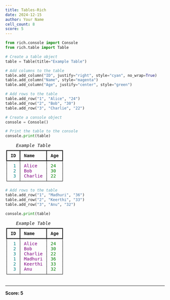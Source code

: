 ```yaml
---
title: Tables-Rich
date: 2024-12-15
author: Your Name
cell_count: 8
score: 5
---
```


```python
from rich.console import Console
from rich.table import Table
```


```python
# Create a table object
table = Table(title="Example Table")
```


```python
# Add columns to the table
table.add_column("ID", justify="right", style="cyan", no_wrap=True)
table.add_column("Name", style="magenta")
table.add_column("Age", justify="center", style="green")
```


```python
# Add rows to the table
table.add_row("1", "Alice", "24")
table.add_row("2", "Bob", "30")
table.add_row("3", "Charlie", "22")
```


```python
# Create a console object
console = Console()

# Print the table to the console
console.print(table)
```


<pre style="white-space:pre;overflow-x:auto;line-height:normal;font-family:Menlo,'DejaVu Sans Mono',consolas,'Courier New',monospace"><span style="font-style: italic">    Example Table     </span>
┏━━━━┳━━━━━━━━━┳━━━━━┓
┃<span style="font-weight: bold"> ID </span>┃<span style="font-weight: bold"> Name    </span>┃<span style="font-weight: bold"> Age </span>┃
┡━━━━╇━━━━━━━━━╇━━━━━┩
│<span style="color: #008080; text-decoration-color: #008080">  1 </span>│<span style="color: #800080; text-decoration-color: #800080"> Alice   </span>│<span style="color: #008000; text-decoration-color: #008000"> 24  </span>│
│<span style="color: #008080; text-decoration-color: #008080">  2 </span>│<span style="color: #800080; text-decoration-color: #800080"> Bob     </span>│<span style="color: #008000; text-decoration-color: #008000"> 30  </span>│
│<span style="color: #008080; text-decoration-color: #008080">  3 </span>│<span style="color: #800080; text-decoration-color: #800080"> Charlie </span>│<span style="color: #008000; text-decoration-color: #008000"> 22  </span>│
└────┴─────────┴─────┘
</pre>




```python
# Add rows to the table
table.add_row("1", "Madhuri", "36")
table.add_row("2", "Keerthi", "33")
table.add_row("3", "Anu", "32")
```


```python
console.print(table)
```


<pre style="white-space:pre;overflow-x:auto;line-height:normal;font-family:Menlo,'DejaVu Sans Mono',consolas,'Courier New',monospace"><span style="font-style: italic">    Example Table     </span>
┏━━━━┳━━━━━━━━━┳━━━━━┓
┃<span style="font-weight: bold"> ID </span>┃<span style="font-weight: bold"> Name    </span>┃<span style="font-weight: bold"> Age </span>┃
┡━━━━╇━━━━━━━━━╇━━━━━┩
│<span style="color: #008080; text-decoration-color: #008080">  1 </span>│<span style="color: #800080; text-decoration-color: #800080"> Alice   </span>│<span style="color: #008000; text-decoration-color: #008000"> 24  </span>│
│<span style="color: #008080; text-decoration-color: #008080">  2 </span>│<span style="color: #800080; text-decoration-color: #800080"> Bob     </span>│<span style="color: #008000; text-decoration-color: #008000"> 30  </span>│
│<span style="color: #008080; text-decoration-color: #008080">  3 </span>│<span style="color: #800080; text-decoration-color: #800080"> Charlie </span>│<span style="color: #008000; text-decoration-color: #008000"> 22  </span>│
│<span style="color: #008080; text-decoration-color: #008080">  1 </span>│<span style="color: #800080; text-decoration-color: #800080"> Madhuri </span>│<span style="color: #008000; text-decoration-color: #008000"> 36  </span>│
│<span style="color: #008080; text-decoration-color: #008080">  2 </span>│<span style="color: #800080; text-decoration-color: #800080"> Keerthi </span>│<span style="color: #008000; text-decoration-color: #008000"> 33  </span>│
│<span style="color: #008080; text-decoration-color: #008080">  3 </span>│<span style="color: #800080; text-decoration-color: #800080"> Anu     </span>│<span style="color: #008000; text-decoration-color: #008000"> 32  </span>│
└────┴─────────┴─────┘
</pre>




```python

```


---
**Score: 5**
